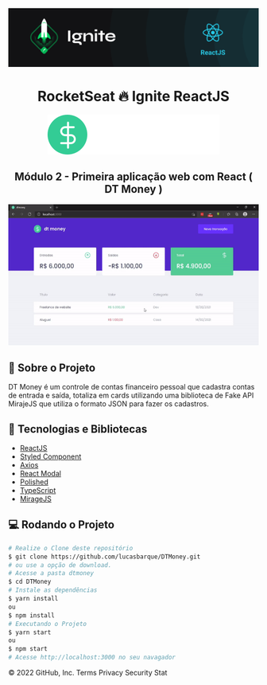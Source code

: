 <!-- Logotipo -->
<div align="center">
  <img src=".github/ignite.png">
</div>

<!-- Title -->
<h1 align="center"> RocketSeat 🔥 Ignite ReactJS </h1>

<!-- Logo -->
<div align="center">
  <img src=".github/logo.svg">
</div>

<!-- Subtitle -->
<h2 align="center"> Módulo 2 - Primeira aplicação web com React ( DT Money ) </h2>

<!-- Preview -->
<div align="center">
  <img src=".github/dt.money.gif">
</div>

<!-- Sobre o Projeto -->
## 🚀 Sobre o Projeto
DT Money é um controle de contas financeiro pessoal que cadastra contas de entrada e saída, totaliza em cards utilizando uma biblioteca de Fake API MirajeJS que utiliza o formato JSON para fazer os cadastros. 

## 🚀 Tecnologias e Bibliotecas
* [ReactJS](#https://pt-br.reactjs.org/tutorial/tutorial.html)
* [Styled Component](#https://www.npmjs.com/package/styled-components)
* [Axios](#https://www.npmjs.com/package/axios)
* [React Modal](#https://www.npmjs.com/package/react-modal)
* [Polished](#https://www.npmjs.com/package/polished)
* [TypeScript](#https://www.typescriptlang.org/)
* [MirageJS](#https://miragejs.com/)

## 💻 Rodando o Projeto
```bash
# Realize o Clone deste repositório
$ git clone https://github.com/lucasbarque/DTMoney.git
# ou use a opção de download.
# Acesse a pasta dtmoney
$ cd DTMoney
# Instale as dependências
$ yarn install
ou
$ npm install
# Executando o Projeto
$ yarn start 
ou
$ npm start
# Acesse http://localhost:3000 no seu navagador
```
© 2022 GitHub, Inc.
Terms
Privacy
Security
Stat